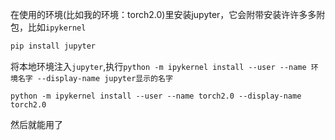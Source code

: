 在使用的环境(比如我的环境：torch2.0)里安装jupyter，它会附带安装许许多多附包，比如`ipykernel`

```bash
pip install jupyter
```

将本地环境注入`jupyter`,执行`python -m ipykernel install --user --name 环境名字 --display-name jupyter显示的名字`

```
python -m ipykernel install --user --name torch2.0 --display-name torch2.0
```

然后就能用了